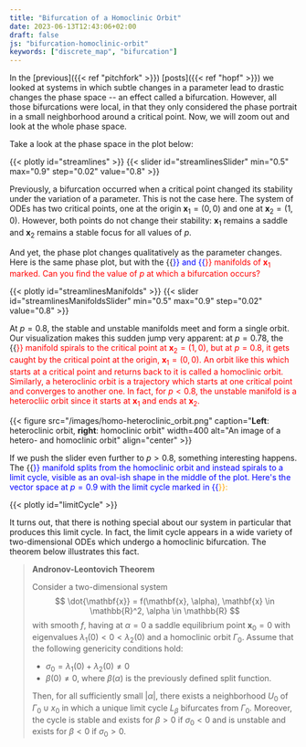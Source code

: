```yaml
---
title: "Bifurcation of a Homoclinic Orbit"
date: 2023-06-13T12:43:06+02:00
draft: false
js: "bifurcation-homoclinic-orbit"
keywords: ["discrete_map", "bifurcation"]
---
```


In the [previous]({{< ref "pitchfork" >}}) [posts]({{< ref "hopf" >}}) we looked at systems in which subtle changes in a parameter lead to drastic changes the phase space -- an effect called a bifurcation. However, all those bifurcations were local, in that they only considered the phase portrait in a small neighborhood around a critical point. Now, we will zoom out and look at the whole phase space.
<!--more-->

Take a look at the phase space in the plot below:

<!-- Phase plot with a slider for the parameter -->
{{< plotly id="streamlines" >}}
{{< slider id="streamlinesSlider" min="0.5" max="0.9" step="0.02" value="0.8" >}}

Previously, a bifurcation occurred when a critical point changed its stability under the variation of a parameter. This is not the case here. The system of ODEs has two critical points, one at the origin $\mathbf{x}_1 = (0, 0)$ and one at $\mathbf{x}_2 = (1, 0)$. However, both points do not change their stability: $\mathbf{x}_1$ remains a saddle and $\mathbf{x}_2$ remains a stable focus for all values of $p$. 

And yet, the phase plot changes qualitatively as the parameter changes. Here is the same phase plot, but with the {{<span style="color:blue" text="stable" >}} and {{<span style="color:red" text="unstable" >}} manifolds of $\mathbf{x}_1$ marked. Can you find the value of $p$ at which a bifurcation occurs?

<!-- Same phase plot but with stable/unstable manifold in red -->
{{< plotly id="streamlinesManifolds" >}}
{{< slider id="streamlinesManifoldsSlider" min="0.5" max="0.9" step="0.02" value="0.8" >}}

At $p = 0.8$, the stable and unstable manifolds meet and form a single orbit. Our visualization makes this sudden jump very apparent: at $p = 0.78$, the {{<span style="color:red" text="unstable" >}} manifold spirals to the critical point at $\mathbf{x}_2 = (1, 0)$, but at $p = 0.8$, it gets caught by the critical point at the origin, $\mathbf{x}_1 = (0, 0)$. An orbit like this which starts at a critical point and returns back to it is called a homoclinic orbit. Similarly, a heteroclinic orbit is a trajectory which starts at one critical point and converges to another one. In fact, for $p < 0.8$, the unstable manifold is a heterocliic orbit since it starts at $\mathbf{x}_1$ and ends at $\mathbf{x}_2$.

{{< figure src="/images/homo-heteroclinic_orbit.png" caption="**Left**: heteroclinic orbit, **right**: homoclinic orbit" width=400 alt="An image of a hetero- and homoclinic orbit" align="center" >}}

If we push the slider even further to $p > 0.8$, something interesting happens. The {{<span style="color:blue" text="stable" >}} manifold splits from the homoclinic orbit and instead spirals to a limit cycle, visible as an oval-ish shape in the middle of the plot. Here's the vector space at $p = 0.9$ with the limit cycle marked in {{<span style="color:orange" text="orange" >}}:

{{< plotly id="limitCycle" >}}

It turns out, that there is nothing special about our system in particular that produces this limit cycle. In fact, the limit cycle appears in a wide variety of two-dimensional ODEs which undergo a homoclinic bifurcation. The theorem below illustrates this fact.

> **Andronov-Leontovich Theorem**
>
> Consider a two-dimensional system
> $$ \dot{\mathbf{x}} = f(\mathbf{x}, \alpha), \mathbf{x} \in \mathbb{R}^2, \alpha \in \mathbb{R} $$
> with smooth $f$, having at $\alpha = 0$ a saddle equilibrium point $\mathbf{x}_0 = 0$ with eigenvalues $\lambda_1(0) < 0 < \lambda_2(0)$ and a homoclinic orbit $\Gamma_0$. Assume that the following genericity conditions hold:
> * $\sigma_0 = \lambda_1(0) + \lambda_2(0) \neq 0$
> * $\beta(0) \neq 0$, where $\beta(\alpha)$ is the previously defined split function. 
> 
> Then, for all sufficiently small $|\alpha|$, there exists a neighborhood $U_0$ of $\Gamma_0 \cup x_0$ in which a unique limit cycle $L_\beta$ bifurcates from $\Gamma_0$. Moreover, the cycle is stable and exists for $\beta > 0$ if $\sigma_0 < 0$ and is unstable and exists for $\beta < 0$ if $\sigma_0 > 0$. 